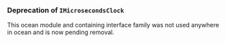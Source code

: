 ### Deprecation of `IMicrosecondsClock`

This ocean module and containing interface family was not used anywhere in ocean
and is now pending removal.
